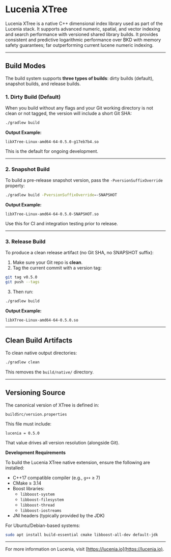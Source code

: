 # Lucenia XTree

Lucenia XTree is a native C++ dimensional index library used as part of the Lucenia stack. It supports advanced numeric, spatial, and vector indexing and search performance with versioned shared library builds. It provides consistent and predictive logarithmic performance over BKD with memory safety guarantees; far outperforming current lucene numeric indexing.

---

## Build Modes

The build system supports **three types of builds**: dirty builds (default), snapshot builds, and release builds.

### 1. Dirty Build (Default)

When you build without any flags and your Git working directory is not clean or not tagged, the version will include a short Git SHA:

```bash
./gradlew build
```

**Output Example:**

```
libXTree-Linux-amd64-64-0.5.0-g17eb7b4.so
```

This is the default for ongoing development.

---

### 2. Snapshot Build

To build a pre-release snapshot version, pass the `-PversionSuffixOverride` property:

```bash
./gradlew build -PversionSuffixOverride=-SNAPSHOT
```

**Output Example:**

```
libXTree-Linux-amd64-64-0.5.0-SNAPSHOT.so
```

Use this for CI and integration testing prior to release.

---

### 3. Release Build

To produce a clean release artifact (no Git SHA, no SNAPSHOT suffix):

1. Make sure your Git repo is **clean**.
2. Tag the current commit with a version tag:

```bash
git tag v0.5.0
git push --tags
```

3. Then run:

```bash
./gradlew build
```

**Output Example:**

```
libXTree-Linux-amd64-64-0.5.0.so
```

---

## Clean Build Artifacts

To clean native output directories:

```bash
./gradlew clean
```

This removes the `build/native/` directory.

---

## Versioning Source

The canonical version of XTree is defined in:

```
buildSrc/version.properties
```

This file must include:

```properties
lucenia = 0.5.0
```

That value drives all version resolution (alongside Git).


**Development Requirements**

To build the Lucenia XTree native extension, ensure the following are installed:

- C++17 compatible compiler (e.g., `g++` ≥ 7)
- CMake ≥ 3.14
- Boost libraries:
  - `libboost-system`
  - `libboost-filesystem`
  - `libboost-thread`
  - `libboost-iostreams`
- JNI headers (typically provided by the JDK)

For Ubuntu/Debian-based systems:

```bash
sudo apt install build-essential cmake libboost-all-dev default-jdk
```

---

For more information on Lucenia, visit [https://lucenia.io](https://lucenia.io).



